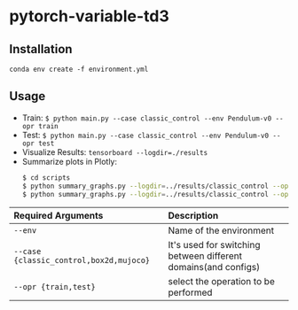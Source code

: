 # pytorch-variable-td3

## Installation
```conda env create -f environment.yml```

## Usage
- Train: ```$ python main.py --case classic_control --env Pendulum-v0 --opr train```
- Test: ```$ python main.py --case classic_control --env Pendulum-v0 --opr test```
- Visualize Results: ```tensorboard --logdir=./results```
- Summarize plots in Plotly:
    ```bash
    $ cd scripts
    $ python summary_graphs.py --logdir=../results/classic_control --opr extract_summary 
    $ python summary_graphs.py --logdir=../results/classic_control --opr plot
    ```
|Required Arguments | Description|
|:-------------|:-------------|
| `--env`                          |Name of the environment|
| `--case {classic_control,box2d,mujoco}` |It's used for switching between different domains(and configs)|
| `--opr {train,test}`             |select the operation to be performed|
